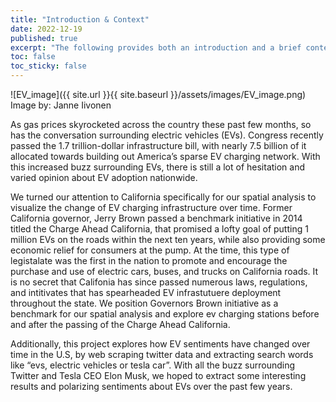 ```yaml
---
title: "Introduction & Context"
date: 2022-12-19
published: true
excerpt: "The following provides both an introduction and a brief context on the current state of EVs in the U.S. and California over the last decade."
toc: false
toc_sticky: false
---
```


 
![EV_image]({{ site.url }}{{ site.baseurl }}/assets/images/EV_image.png) 
Image by: Janne Iivonen



As gas prices skyrocketed across the country these past few months, so has the conversation surrounding electric vehicles (EVs). Congress recently passed the 1.7 trillion-dollar infrastructure bill, with nearly 7.5 billion of it allocated towards building out America’s sparse EV charging network. With this increased buzz surrounding  EVs, there is still a lot of hesitation and varied opinion about EV adoption nationwide. 

We turned our attention to California specifically for our spatial analysis to visualize the change of EV charging infrastructure over time. Former California governor, Jerry Brown passed a benchmark initiative in 2014 titled the Charge Ahead California, that promised a lofty goal of putting 1 million EVs on the roads within the next ten years, while also providing some economic relief for consumers at the pump. At the time, this type of legistalate was the first in the nation to promote and encourage the purchase and use of electric cars, buses, and trucks on California roads. It is no secret that Califonia has since passed numerous laws, regulations, and intitivates that has spearheaded EV infrastutuere deployment throughout the state. We position Governors Brown initiative as a benchmark for our spatial analysis and explore ev charging stations before and after the passing of the Charge Ahead California. 


Additionally, this project explores  how EV sentiments have changed over time in the U.S, by web scraping twitter data and extracting search words like “evs, electric vehicles or tesla car”. With all the buzz surrounding Twitter and Tesla CEO Elon Musk, we hoped to extract some interesting results and polarizing sentiments about EVs over the past few years. 




